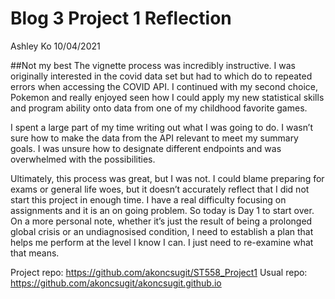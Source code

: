 
# Blog 3 Project 1 Reflection

Ashley Ko 10/04/2021

\#\#Not my best The vignette process was incredibly instructive. I was
originally interested in the covid data set but had to which do to
repeated errors when accessing the COVID API. I continued with my second
choice, Pokemon and really enjoyed seen how I could apply my new
statistical skills and program ability onto data from one of my
childhood favorite games.

I spent a large part of my time writing out what I was going to do. I
wasn’t sure how to make the data from the API relevant to meet my
summary goals. I was unsure how to designate different endpoints and was
overwhelmed with the possibilities.

Ultimately, this process was great, but I was not. I could blame
preparing for exams or general life woes, but it doesn’t accurately
reflect that I did not start this project in enough time. I have a real
difficulty focusing on assignments and it is an on going problem. So
today is Day 1 to start over. On a more personal note, whether it’s just
the result of being a prolonged global crisis or an undiagnosised
condition, I need to establish a plan that helps me perform at the level
I know I can. I just need to re-examine what that means.

Project repo: <https://github.com/akoncsugit/ST558_Project1> Usual repo:
<https://github.com/akoncsugit/akoncsugit.github.io>
